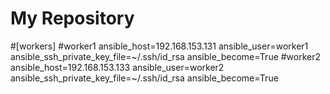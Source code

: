 # My Repository
#[workers]
#worker1 ansible_host=192.168.153.131 ansible_user=worker1 ansible_ssh_private_key_file=~/.ssh/id_rsa ansible_become=True
#worker2 ansible_host=192.168.153.133 ansible_user=worker2 ansible_ssh_private_key_file=~/.ssh/id_rsa ansible_become=True
